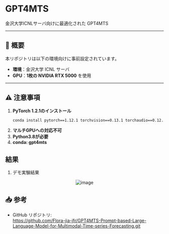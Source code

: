 # GPT4MTS
金沢大学ICNLサーバ向けに最適化された GPT4MTS

---

## 📝 概要

本リポジトリは以下の環境向けに事前設定されています。

- **環境**：金沢大学 ICNL サーバ  
- **GPU**：**1枚の NVIDIA RTX 5000** を使用  

---

## ⚠️ 注意事項

1. **PyTorch 1.2.1のインストール**  
   ```bash
   conda install pytorch==1.12.1 torchvision==0.13.1 torchaudio==0.12.1 cudatoolkit=10.2 -c pytorch
   ```
2. **マルチGPUへの対応不可**
3. **Python3.8が必要**
4. **conda: gpt4mts**

## 結果
1. デモ実験結果

<p align="center">
   <img src="https://github.com/user-attachments/assets/6ab13665-1282-4d74-a282-6ba85ff8b73a" alt="image" />
</p>




## 📥 参考

- GitHub リポジトリ:  
https://github.com/Flora-jia-jfr/GPT4MTS-Prompt-based-Large-Language-Model-for-Multimodal-Time-series-Forecasting.git
